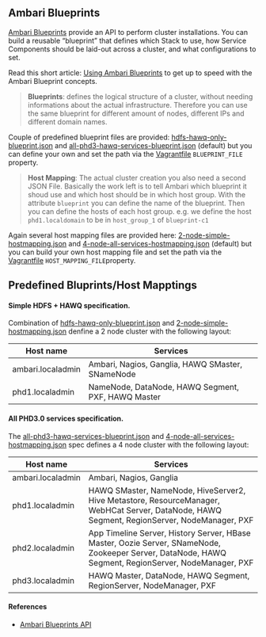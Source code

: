## Ambari Blueprints

[Ambari Blueprints](http://docs.hortonworks.com/HDPDocuments/Ambari-1.7.0.0/Ambari_Doc_Suite/ADS_v170.html#ref-63312e0d-d7f1-42b7-9a7e-1663357087f6) provide an API to perform cluster installations. You can build a reusable “blueprint” that defines which Stack to use, how Service Components should be laid-out across a cluster, and what configurations to set.

Read this short article: [Using Ambari Blueprints](https://blog.codecentric.de/en/2014/05/lambda-cluster-provisioning/) to get up to speed with the Ambari Blueprint concepts. 

> **Blueprints**: defines the logical structure of a cluster, without needing informations about the actual infrastructure. Therefore you can use the same blueprint for different amount of nodes, different IPs and different domain names.

Couple of predefined blueprint files are provided: [hdfs-hawq-only-blueprint.json](hdfs-hawq-only-blueprint.json) and [all-phd3-hawq-services-blueprint.json](all-phd3-hawq-services-blueprint.json) (default) but you can define your own and set the path via the [Vagrantfile](../Vagrantfile) `BLUEPRINT_FILE` property. 

> **Host Mapping**: The actual cluster creation you also need a second JSON File. Basically the work left is to tell Ambari which blueprint it shoud use and which host should be in which host group. With the attribute `blueprint` you can define the name of the blueprint. Then you can define the hosts of each host group. e.g. we define the host `phd1.localdomain` to be in `host_group_1` of `blueprint-c1` 

Again several host mapping files are provided here: [2-node-simple-hostmapping.json](2-node-simple-hostmapping.json) and [4-node-all-services-hostmapping.json](4-node-all-services-hostmapping.json) (default) but you can build your own host mapping file and set the path via the [Vagrantfile](../Vagrantfile) `HOST_MAPPING_FILE`property. 

## Predefined Bluprints/Host Mapptings

#### Simple HDFS + HAWQ specification. 
Combination of [hdfs-hawq-only-blueprint.json](hdfs-hawq-only-blueprint.json) and [2-node-simple-hostmapping.json](2-node-simple-hostmapping.json) denfine a 2 node cluster with the following layout:

| Host name | Services |
| -------------------|------------------------------|
| ambari.localadmin | Ambari, Nagios, Ganglia, HAWQ SMaster, SNameNode |
| phd1.localadmin | NameNode, DataNode, HAWQ Segment, PXF, HAWQ Master |

#### All PHD3.0 services specification. 
The [all-phd3-hawq-services-blueprint.json](all-phd3-hawq-services-blueprint.json) and [4-node-all-services-hostmapping.json](4-node-all-services-hostmapping.json) spec defines a 4 node cluster with the following layout:

| Host name | Services |
| -------------------|------------------------------|
| ambari.localadmin | Ambari, Nagios, Ganglia |
| phd1.localadmin | HAWQ SMaster, NameNode, HiveServer2, Hive Metastore, ResourceManager, WebHCat Server, DataNode, HAWQ Segment, RegionServer, NodeManager, PXF |
| phd2.localadmin | App Timeline Server, History Server, HBase Master, Oozie Server, SNameNode, Zookeeper Server, DataNode, HAWQ Segment, RegionServer, NodeManager, PXF |
| phd3.localadmin | HAWQ Master, DataNode, HAWQ Segment, RegionServer, NodeManager, PXF |


#### References 
* [Ambari Blueprints API](https://cwiki.apache.org/confluence/display/AMBARI/Blueprints)
